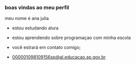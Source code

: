 ### boas vindas ao meu perfil

meu nome é ana julia 

- estou estudando alura
- estou aprendendo sobre programaçao com minha escola

- você estrará em contato comigo;
- 000001098109156sp@al.educacao.sp.gov.br
